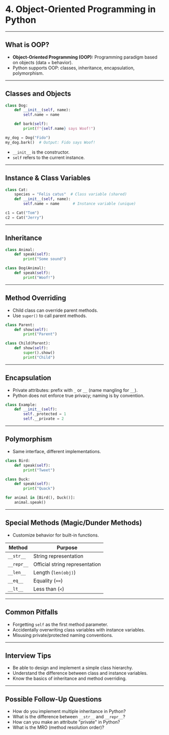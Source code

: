 # 4. Object-Oriented Programming in Python

---

## What is OOP?

- **Object-Oriented Programming (OOP):** Programming paradigm based on objects (data + behavior).
- Python supports OOP: classes, inheritance, encapsulation, polymorphism.

---

## Classes and Objects

```python
class Dog:
    def __init__(self, name):
        self.name = name

    def bark(self):
        print(f"{self.name} says Woof!")

my_dog = Dog("Fido")
my_dog.bark()  # Output: Fido says Woof!
```

- `__init__` is the constructor.
- `self` refers to the current instance.

---

## Instance & Class Variables

```python
class Cat:
    species = "Felis catus"  # Class variable (shared)
    def __init__(self, name):
        self.name = name      # Instance variable (unique)

c1 = Cat("Tom")
c2 = Cat("Jerry")
```

---

## Inheritance

```python
class Animal:
    def speak(self):
        print("Some sound")

class Dog(Animal):
    def speak(self):
        print("Woof!")
```

---

## Method Overriding

- Child class can override parent methods.
- Use `super()` to call parent methods.

```python
class Parent:
    def show(self):
        print("Parent")

class Child(Parent):
    def show(self):
        super().show()
        print("Child")
```

---

## Encapsulation

- Private attributes: prefix with `_` or `__` (name mangling for `__`).
- Python does not enforce true privacy; naming is by convention.

```python
class Example:
    def __init__(self):
        self._protected = 1
        self.__private = 2
```

---

## Polymorphism

- Same interface, different implementations.

```python
class Bird:
    def speak(self):
        print("Tweet")

class Duck:
    def speak(self):
        print("Quack")

for animal in [Bird(), Duck()]:
    animal.speak()
```

---

## Special Methods (Magic/Dunder Methods)

- Customize behavior for built-in functions.

| Method        | Purpose                         |
|---------------|--------------------------------|
| `__str__`     | String representation          |
| `__repr__`    | Official string representation |
| `__len__`     | Length (`len(obj)`)            |
| `__eq__`      | Equality (`==`)                |
| `__lt__`      | Less than (`<`)                |

---

## Common Pitfalls

- Forgetting `self` as the first method parameter.
- Accidentally overwriting class variables with instance variables.
- Misusing private/protected naming conventions.

---

## Interview Tips

- Be able to design and implement a simple class hierarchy.
- Understand the difference between class and instance variables.
- Know the basics of inheritance and method overriding.

---

## Possible Follow-Up Questions

- How do you implement multiple inheritance in Python?
- What is the difference between `__str__` and `__repr__`?
- How can you make an attribute "private" in Python?
- What is the MRO (method resolution order)?
